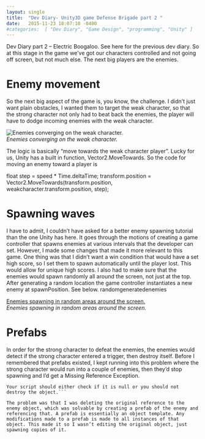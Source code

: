 ```yaml
---
layout: single
title:  "Dev Diary- Unity3D game Defense Brigade part 2 "
date:   2015-11-23 18:07:10 -0400
#categories:  [ "Dev Diary", "Game Design", "programming", "Unity" ]
---
```


Dev Diary part 2 – Electric Boogaloo. See here for the previous dev diary. So at this stage in the game we’ve got our characters controlled and not going off screen, but not much else. The next big players are the enemies.

# Enemy movement
So the next big aspect of the game is, you know, the challenge. I didn’t just want plain obstacles, I wanted them to target the weak character, so that the strong character not only had to beat back the enemies, the player will have to dodge incoming enemies with the weak character.

![Enemies converging on the weak character.](https://i2.wp.com/adinashanholtz.com/wp-content/uploads/2015/11/enemyconverging.png) 
<em style="display: block;">Enemies converging on the weak character.</em>

The logic is basically “move towards the weak character player”. Lucky for us, Unity has a built in function, Vector2.MoveTowards. So the code for moving an enemy toward a player is

float step = speed * Time.deltaTime;
transform.position = Vector2.MoveTowards(transform.position, weakcharacter.transform.position, step);

# Spawning waves
I have to admit, I couldn’t have asked for a better enemy spawning tutorial than the one Unity has here. It goes through the motions of creating a game controller that spawns enemies at various intervals that the developer can set. However, I made some changes that made it more relevant to this game.  One thing was that I didn’t want  a win condition that would have a set high score, so I set them to spawn automatically until the player lost. This would allow for unique high scores.
I also had to make sure that the enemies would spawn randomly all around the screen, not just at the top. After generating a random location the game controller instantiates a new enemy at spawnPosition. See below.
randomgeneratedenemies

[Enemies spawning in random areas around the screen.](https://i0.wp.com/adinashanholtz.com/wp-content/uploads/2015/11/randomgeneratedenemies.png)
<em style="display: block;">Enemies spawning in random areas around the screen.</em>

# Prefabs
In order for the strong character to defeat the enemies, the enemies would detect if the strong character entered a trigger, then destroy itself. Before I remembered that prefabs existed, I kept running into this problem where the strong character would run into a couple of enemies, then they’d stop spawning and I’d get a Missing Reference Exception.

```MissingReferenceException: The object of type 'GameObject' has been destroyed but you are still trying to access it.
Your script should either check if it is null or you should not destroy the object.```

The problem was that I was deleting the original reference to the enemy object, which was solvable by creating a prefab of the enemy and referencing that. A prefab is essentially an object template. Any modifications made to a prefab is made to all instances of that object. This made it so I wasn’t editing the original object, just spawning copies of it.

